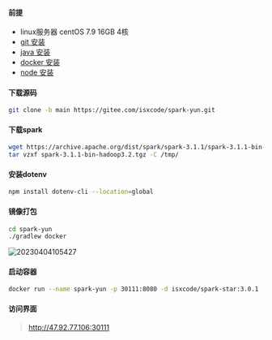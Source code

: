 #### 前提

- linux服务器 centOS 7.9 16GB 4核
- [git 安装](https://ispong.isxcode.com/github/git/git%20%E5%AE%89%E8%A3%85/)
- [java 安装](https://ispong.isxcode.com/spring/java/java%20%E5%AE%89%E8%A3%85/)
- [docker 安装](https://ispong.isxcode.com/linux/docker/docker%20%E5%AE%89%E8%A3%85/)
- [node 安装](https://ispong.isxcode.com/react/nodejs/nodejs%20%E5%AE%89%E8%A3%85/)

#### 下载源码

```bash
git clone -b main https://gitee.com/isxcode/spark-yun.git
```

#### 下载spark

```bash
wget https://archive.apache.org/dist/spark/spark-3.1.1/spark-3.1.1-bin-hadoop3.2.tgz 
tar vzxf spark-3.1.1-bin-hadoop3.2.tgz -C /tmp/
```

#### 安装dotenv

```bash
npm install dotenv-cli --location=global
```

#### 镜像打包

```bash
cd spark-yun
./gradlew docker
```

![20230404105427](https://img.isxcode.com/picgo/20230404105427.png)

#### 启动容器

```bash
docker run --name spark-yun -p 30111:8080 -d isxcode/spark-star:3.0.1
```

#### 访问界面

> http://47.92.77.106:30111

